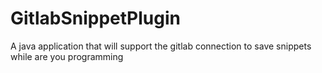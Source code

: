 # GitlabSnippetPlugin
A java application that will support the gitlab connection to save snippets while are you programming
